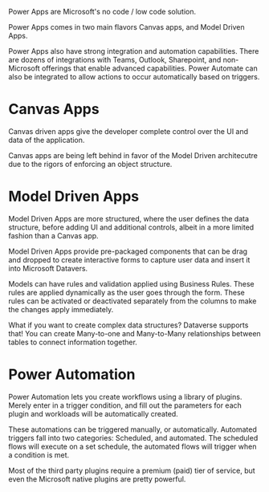 Power Apps are Microsoft's no code / low code solution.

Power Apps comes in two main flavors Canvas apps, and Model Driven Apps.

Power Apps also have strong integration and automation capabilities. There are dozens of integrations with Teams, Outlook, Sharepoint, and non-Microsoft offerings that enable advanced capabilities. Power Automate can also be integrated to allow actions to occur automatically based on triggers.

# Canvas Apps
Canvas driven apps give the developer complete control over the UI and data of the application.

Canvas apps are being left behind in favor of the Model Driven architecutre due to the rigors of enforcing an object structure.

# Model Driven Apps
Model Driven Apps are more structured, where the user defines the data structure, before adding UI and additional controls, albeit in a more limited fashion than a Canvas app.

Model Driven Apps provide pre-packaged components that can be drag and dropped to create interactive forms to capture user data and insert it into Microsoft Datavers.

Models can have rules and validation applied using Business Rules. These rules are applied dynamically as the user goes through the form. These rules can be activated or deactivated separately from the columns to make the changes apply immediately.

What if you want to create complex data structures? Dataverse supports that! You can create Many-to-one and Many-to-Many relationships between tables to connect information together.

# Power Automation
Power Automation lets you create workflows using a library of plugins. Merely enter in a trigger condition, and fill out the parameters for each plugin and workloads will be automatically created.

These automations can be triggered manually, or automatically. Automated triggers fall into two categories: Scheduled, and automated. The scheduled flows will execute on a set schedule, the automated flows will trigger when a condition is met.

Most of the third party plugins require a premium (paid) tier of service, but even the Microsoft native plugins are pretty powerful.
